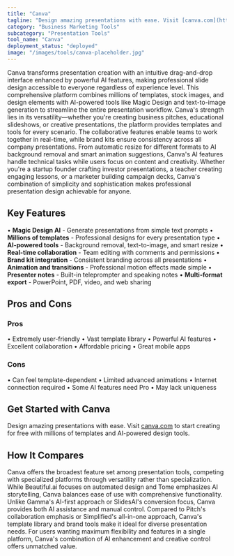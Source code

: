 ```yaml
---
title: "Canva"
tagline: "Design amazing presentations with ease. Visit [canva.com](https://www.canva.com) to start creating for free with millions of templates and AI-powered ..."
category: "Business Marketing Tools"
subcategory: "Presentation Tools"
tool_name: "Canva"
deployment_status: "deployed"
image: "/images/tools/canva-placeholder.jpg"
---
```

Canva transforms presentation creation with an intuitive drag-and-drop interface enhanced by powerful AI features, making professional slide design accessible to everyone regardless of experience level. This comprehensive platform combines millions of templates, stock images, and design elements with AI-powered tools like Magic Design and text-to-image generation to streamline the entire presentation workflow. Canva's strength lies in its versatility—whether you're creating business pitches, educational slideshows, or creative presentations, the platform provides templates and tools for every scenario. The collaborative features enable teams to work together in real-time, while brand kits ensure consistency across all company presentations. From automatic resize for different formats to AI background removal and smart animation suggestions, Canva's AI features handle technical tasks while users focus on content and creativity. Whether you're a startup founder crafting investor presentations, a teacher creating engaging lessons, or a marketer building campaign decks, Canva's combination of simplicity and sophistication makes professional presentation design achievable for anyone.

## Key Features

• **Magic Design AI** - Generate presentations from simple text prompts
• **Millions of templates** - Professional designs for every presentation type
• **AI-powered tools** - Background removal, text-to-image, and smart resize
• **Real-time collaboration** - Team editing with comments and permissions
• **Brand kit integration** - Consistent branding across all presentations
• **Animation and transitions** - Professional motion effects made simple
• **Presenter notes** - Built-in teleprompter and speaking notes
• **Multi-format export** - PowerPoint, PDF, video, and web sharing

## Pros and Cons

### Pros
• Extremely user-friendly
• Vast template library
• Powerful AI features
• Excellent collaboration
• Affordable pricing
• Great mobile apps

### Cons
• Can feel template-dependent
• Limited advanced animations
• Internet connection required
• Some AI features need Pro
• May lack uniqueness

## Get Started with Canva

Design amazing presentations with ease. Visit [canva.com](https://www.canva.com) to start creating for free with millions of templates and AI-powered design tools.

## How It Compares

Canva offers the broadest feature set among presentation tools, competing with specialized platforms through versatility rather than specialization. While Beautiful.ai focuses on automated design and Tome emphasizes AI storytelling, Canva balances ease of use with comprehensive functionality. Unlike Gamma's AI-first approach or SlidesAI's conversion focus, Canva provides both AI assistance and manual control. Compared to Pitch's collaboration emphasis or Simplified's all-in-one approach, Canva's template library and brand tools make it ideal for diverse presentation needs. For users wanting maximum flexibility and features in a single platform, Canva's combination of AI enhancement and creative control offers unmatched value.